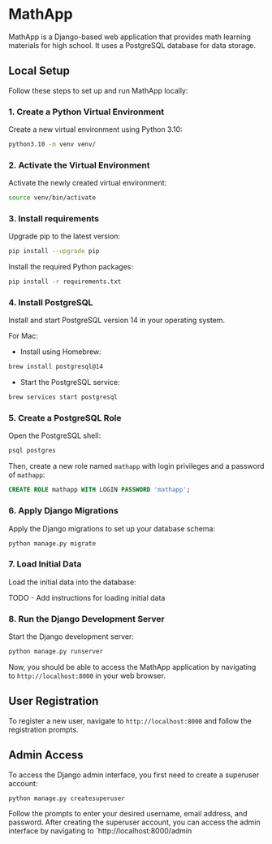 # MathApp

MathApp is a Django-based web application that provides math learning materials for high school. It uses a PostgreSQL database for data storage.

## Local Setup

Follow these steps to set up and run MathApp locally:

### 1. Create a Python Virtual Environment

Create a new virtual environment using Python 3.10:

```bash
python3.10 -m venv venv/
```

### 2. Activate the Virtual Environment

Activate the newly created virtual environment:

```bash
source venv/bin/activate
```

### 3. Install requirements

Upgrade pip to the latest version:

```bash
pip install --upgrade pip
```

Install the required Python packages:

```bash 
pip install -r requirements.txt
```

### 4. Install PostgreSQL

Install and start PostgreSQL version 14 in your operating system.

For Mac:

* Install using Homebrew:

```bash
brew install postgresql@14
```

* Start the PostgreSQL service:

```bash
brew services start postgresql
```

### 5. Create a PostgreSQL Role

Open the PostgreSQL shell:

```bash
psql postgres
```

Then, create a new role named `mathapp` with login privileges and a password of `mathapp`:

```sql
CREATE ROLE mathapp WITH LOGIN PASSWORD 'mathapp';
```

### 6. Apply Django Migrations

Apply the Django migrations to set up your database schema:

```bash
python manage.py migrate
```

### 7. Load Initial Data

Load the initial data into the database:

TODO - Add instructions for loading initial data
### 8. Run the Django Development Server

Start the Django development server:

```bash
python manage.py runserver
```

Now, you should be able to access the MathApp application by navigating to `http://localhost:8000` in your web browser.

## User Registration

To register a new user, navigate to `http://localhost:8000` and follow the registration prompts.

## Admin Access

To access the Django admin interface, you first need to create a superuser account:

```bash
python manage.py createsuperuser
```

Follow the prompts to enter your desired username, email address, and password. After creating the superuser account, you can access the admin interface by navigating to `http://localhost:8000/admin